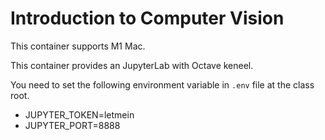 # Introduction to Computer Vision

This container supports M1 Mac.

This container provides an JupyterLab with Octave keneel.

You need to set the following environment variable in `.env` file at the class root.
* JUPYTER_TOKEN=letmein
* JUPYTER_PORT=8888
